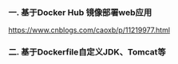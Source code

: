 ### 一. 基于Docker Hub 镜像部署web应用
https://www.cnblogs.com/caoxb/p/11219977.html


### 二. 基于Dockerfile自定义JDK、Tomcat等